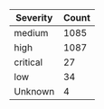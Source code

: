 | Severity | Count |
|----------|-------|
| medium | 1085 |
| high | 1087 |
| critical | 27 |
| low | 34 |
| Unknown | 4 |
